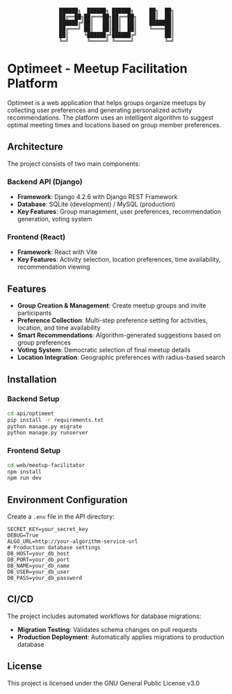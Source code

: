 <div align='center'>

```
██████╗  ██████╗ ██████╗     ██╗  ██╗
██╔══██╗██╔═══██╗██╔══██╗    ██║  ██║
██████╔╝██║   ██║██║  ██║    ███████║
██╔═══╝ ██║   ██║██║  ██║    ╚════██║
██║     ╚██████╔╝██████╔╝         ██║
╚═╝      ╚═════╝ ╚═════╝          ╚═╝
```

</div>

# Optimeet - Meetup Facilitation Platform

Optimeet is a web application that helps groups organize meetups by collecting user preferences and generating personalized activity recommendations. The platform uses an intelligent algorithm to suggest optimal meeting times and locations based on group member preferences.

## Architecture

The project consists of two main components:

### Backend API (Django)
- **Framework**: Django 4.2.6 with Django REST Framework 
- **Database**: SQLite (development) / MySQL (production)
- **Key Features**: Group management, user preferences, recommendation generation, voting system

### Frontend (React)
- **Framework**: React with Vite
- **Key Features**: Activity selection, location preferences, time availability, recommendation viewing

## Features

- **Group Creation & Management**: Create meetup groups and invite participants
- **Preference Collection**: Multi-step preference setting for activities, location, and time availability
- **Smart Recommendations**: Algorithm-generated suggestions based on group preferences
- **Voting System**: Democratic selection of final meetup details
- **Location Integration**: Geographic preferences with radius-based search

## Installation

### Backend Setup
```bash
cd api/optimeet
pip install -r requirements.txt
python manage.py migrate
python manage.py runserver
```

### Frontend Setup
```bash
cd web/meetup-facilitator
npm install
npm run dev
```

## Environment Configuration

Create a `.env` file in the API directory:
```
SECRET_KEY=your_secret_key
DEBUG=True
ALGO_URL=http://your-algorithm-service-url
# Production database settings
DB_HOST=your_db_host
DB_PORT=your_db_port
DB_NAME=your_db_name
DB_USER=your_db_user
DB_PASS=your_db_password
```

## CI/CD

The project includes automated workflows for database migrations: 

- **Migration Testing**: Validates schema changes on pull requests
- **Production Deployment**: Automatically applies migrations to production database

## License

This project is licensed under the GNU General Public License v3.0 
